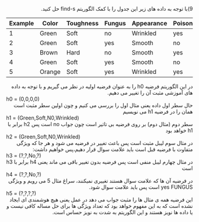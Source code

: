 <div dir="rtl">
  9)با توجه به داده های زیر این جدول را با کمک الگوریتم find-s حل کنید.
  </div>
  
| Example | Color  | Toughness | Fungus | Appearance | Poisonous |
|---------|--------|-----------|--------|------------|-----------|
| 1       | Green  | Soft      | no     | Wrinkled   | yes       |
| 2       | Green  | Soft      | yes    | Smooth     | no        |
| 3       | Brown  | Hard      | no     | Smooth     | yes       |
| 4       | Green  | Soft      | yes    | Smooth     | no        |
| 5       | Orange | Soft      | yes    | Wrinkled   | yes       |

<div dir="rtl">
در این الگوریتم فرضیه h0 را به عنوان فرضیه اولیه در نظر می گیریم و با توجه به داده های آموزشی مثبت آن را تغییر می دهیم.
<br/>
</div>
h0 = (0,0,0,0)
<br/>
<div dir="rtl">
حال سطر اول داده یعنی مثال اول را بررسی می کنیم و چون اولین سطر مثبت است  همان را در فرضیه h1 می نویسیم    
<br/>
</div>
h1 = (Green,Soft,N0,Wrinkled)
<br/>
<div dir="rtl">
سطر دوم (مثال دوم) بر روی فرضیه بی تاثیر است چون جواب no است پس h2 برابر با h1 خواهد بود
<br/>
</div>
h2 = (Green,Soft,N0,Wrinkled)
<br/>
<div dir="rtl">
در مثال سوم  لیبل مثبت است پس باعث تغییر در فرضیه می شود و هر جا که ویژگی متفاوت با فرضیه قبل است باید علامت سوال قرار دهیم،پس خواهیم داشت:
<br/>
</div>
h3 = (?,?,No,?)
<br/>
<div dir="rtl">
در مثال چهارم لیبل منفی است پس فرضیه بدون تغییر  باقی می ماند یعنی h4 برابر با h3 است
<br/>
</div>
h4 = (?,?,No,?)
<br/>
<div dir="rtl">
در فرضیه آن ها که علامت سوال هستند تغییری نمیکنند، سراغ مثال 5 می رویم و ویژگی yes FUNGUS است پس باید علامت سوال شود.
<br/>
</div>
h5 = (?,?,?,?)
<br/>
<div dir="rtl">
این فرضیه همه ی مثال ها را مثبت جواب می دهد در عمل یعنی هیچ هوشمندی ای ایجاد نشده است که به این مفهوم خواهد بود که تعداد ویژگی ها برای حل مساله کافی نیست
و یا داده ها نویز هستند و این الگوریتم به شدت  به نویز حساس است.
 <br/> 

